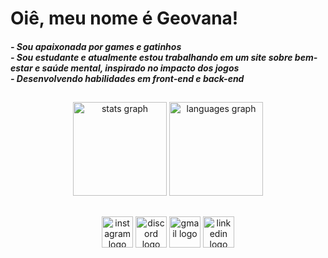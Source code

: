 <h1 align="left">Oiê, meu nome é Geovana!</h1>

<h5 align="left">
- Sou apaixonada por games e gatinhos <br>
- Sou estudante e atualmente estou trabalhando em um site sobre bem-estar e saúde mental, inspirado no impacto dos jogos <br>
- Desenvolvendo habilidades em front-end e back-end <br>
</h5>

##

<div align="center">
  <img src="https://github-readme-stats.vercel.app/api?username=geoaris&hide_title=false&hide_rank=false&show_icons=false&include_all_commits=true&count_private=true&disable_animations=false&theme=dark&locale=pt-br&hide_border=true" height="150" alt="stats graph"  />



  <img src="https://github-readme-stats.vercel.app/api/top-langs?username=geoaris&locale=pt-br&hide_title=false&layout=compact&card_width=420&langs_count=5&theme=dark&hide_border=true" height="150" alt="languages graph"  />
</div>

##

<div align="center">
<!--   <img src="https://cdn.jsdelivr.net/gh/devicons/devicon/icons/javascript/javascript-original.svg" height="30" alt="javascript logo"  />
  <img width="12" />
  <img src="https://cdn.jsdelivr.net/gh/devicons/devicon/icons/typescript/typescript-original.svg" height="30" alt="typescript logo"  />
  <img width="12" />
  <img src="https://cdn.jsdelivr.net/gh/devicons/devicon/icons/react/react-original.svg" height="30" alt="react logo"  />
  <img width="12" />
  <img src="https://cdn.jsdelivr.net/gh/devicons/devicon/icons/html5/html5-original.svg" height="30" alt="html5 logo"  />
  <img width="12" />
  <img src="https://cdn.jsdelivr.net/gh/devicons/devicon/icons/css3/css3-original.svg" height="30" alt="css3 logo"  />
  <img width="12" />
  <img src="https://cdn.jsdelivr.net/gh/devicons/devicon/icons/python/python-original.svg" height="30" alt="python logo"  />
  <img width="12" />
  <img src="https://cdn.jsdelivr.net/gh/devicons/devicon/icons/csharp/csharp-original.svg" height="30" alt="csharp logo"  /> -->
</div>

###

<div align="center">
  <img src="https://img.shields.io/static/v1?message=Instagram&logo=instagram&label=&color=E4405F&logoColor=white&labelColor=&style=for-the-badge" height="50" alt="instagram logo"  />
  <img src="https://img.shields.io/static/v1?message=Discord&logo=discord&label=&color=7289DA&logoColor=white&labelColor=&style=for-the-badge" height="50" alt="discord logo"  />
  <img src="https://img.shields.io/static/v1?message=Gmail&logo=gmail&label=&color=D14836&logoColor=white&labelColor=&style=for-the-badge" height="50" alt="gmail logo"  />
  <img src="https://img.shields.io/static/v1?message=LinkedIn&logo=linkedin&label=&color=0077B5&logoColor=white&labelColor=&style=for-the-badge" height="50" alt="linkedin logo"  />
</div>

###

<br clear="both">
